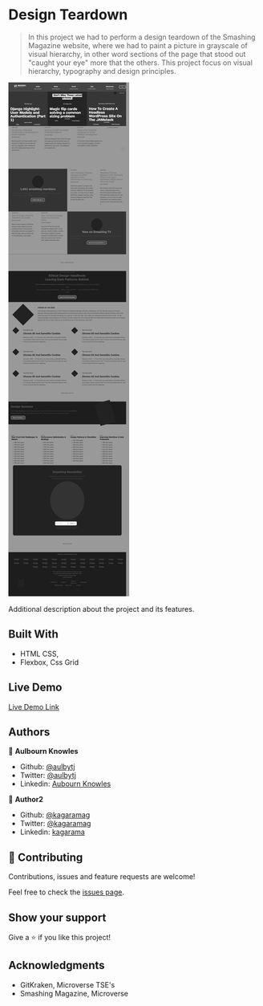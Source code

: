 <!-- @format -->

# Design Teardown

> In this project we had to perform a design teardown of the Smashing Magazine website, where we had to paint a picture in grayscale of visual hierarchy, in other word sections of the page that stood out "caught your eye" more that the others. This project focus on visual hierarchy, typography and design principles.

![screenshot](images/screenshot.png)

Additional description about the project and its features.

## Built With

- HTML CSS,
- Flexbox, Css Grid

## Live Demo

[Live Demo Link](https://rawcdn.githack.com/aulbytj/DesignTeardown/943456754b41c7856def2954e0e870517bac2d5b/index.html)

## Authors

👤 **Aulbourn Knowles**

- Github: [@aulbytj](https://github.com/aulbytj)
- Twitter: [@aulbytj](https://twitter.com/aulbytj)
- Linkedin: [Aubourn Knowles](https://linkedin.com/in/aulbourn-knowles-b9971672)

👤 **Author2**

- Github: [@kagaramag](https://github.com/kagaramag)
- Twitter: [@kagaramag](https://twitter.com/kagaramag)
- Linkedin: [kagarama](https://linkedin.com/in/kagarama)

## 🤝 Contributing

Contributions, issues and feature requests are welcome!

Feel free to check the [issues page](https://github.com/aulbytj/DesignTeardown/issues).

## Show your support

Give a ⭐️ if you like this project!

## Acknowledgments

- GitKraken, Microverse TSE's
- Smashing Magazine, Microverse
